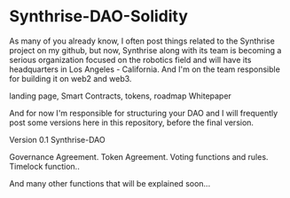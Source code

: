 # Synthrise-DAO-Solidity

As many of you already know, I often post things related to the Synthrise project on my github, but now, Synthrise along with its team is becoming a serious organization focused on the robotics field and will have its headquarters in Los Angeles - California. And I'm on the team responsible for building it on web2 and web3.

landing page,
Smart Contracts,
tokens,
roadmap
Whitepaper

And for now I'm responsible for structuring your DAO and I will frequently post some versions here in this repository, before the final version.

Version 0.1 Synthrise-DAO

Governance Agreement.
Token Agreement.
Voting functions and rules.
Timelock function..

And many other functions that will be explained soon...
